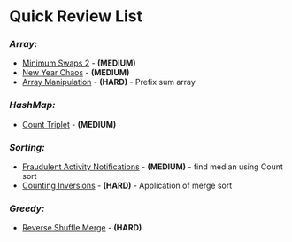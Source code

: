 # **Quick Review List**

### _**Array:**_
* [Minimum Swaps 2](array/MinSwapsOfPair.java) - **(MEDIUM)**
* [New Year Chaos](array/NewYearChaos.java) - **(MEDIUM)**
* [Array Manipulation](array/ArrayManipulation.java) - **(HARD)** - Prefix sum array

### _**HashMap:**_
* [Count Triplet](hashmap/CountTriplets.java) - **(MEDIUM)**

### _**Sorting:**_
* [Fraudulent Activity Notifications](sorting/FradulentActivity.java) - **(MEDIUM)** - find median using Count sort
* [Counting Inversions](sorting/CountingInversions.java) - **(HARD)** - Application of merge sort

### _**Greedy:**_
* [Reverse Shuffle Merge](greedy/ReverseShuffleMerge.java) - **(HARD)**
